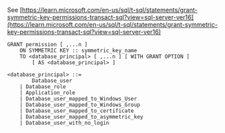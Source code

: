See [https://learn.microsoft.com/en-us/sql/t-sql/statements/grant-symmetric-key-permissions-transact-sql?view=sql-server-ver16](https://learn.microsoft.com/en-us/sql/t-sql/statements/grant-symmetric-key-permissions-transact-sql?view=sql-server-ver16)
```
GRANT permission [ ,...n ]    
    ON SYMMETRIC KEY :: symmetric_key_name   
    TO <database_principal> [ ,...n ] [ WITH GRANT OPTION ]  
        [ AS <database_principal> ]   
  
<database_principal> ::=   
        Database_user   
    | Database_role   
    | Application_role   
    | Database_user_mapped_to_Windows_User   
    | Database_user_mapped_to_Windows_Group   
    | Database_user_mapped_to_certificate   
    | Database_user_mapped_to_asymmetric_key   
    | Database_user_with_no_login
```
